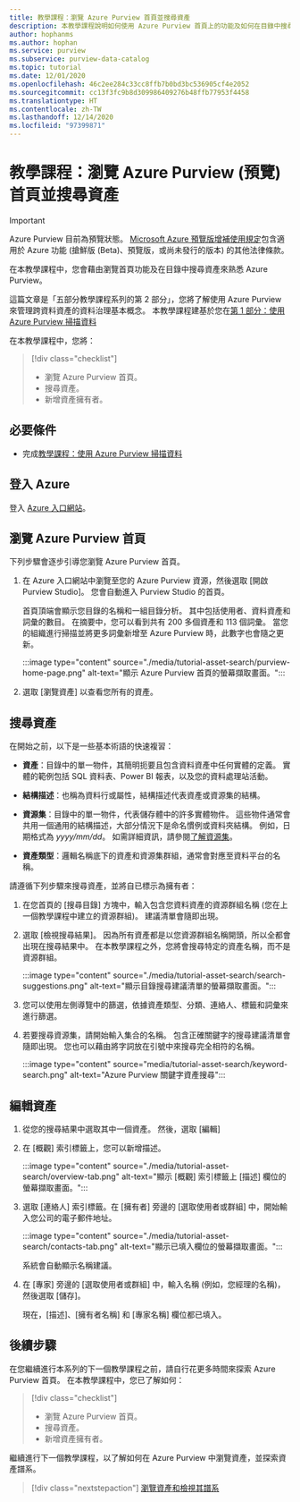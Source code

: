 ```yaml
---
title: 教學課程：瀏覽 Azure Purview 首頁並搜尋資產
description: 本教學課程說明如何使用 Azure Purview 首頁上的功能及如何在目錄中搜尋。
author: hophanms
ms.author: hophan
ms.service: purview
ms.subservice: purview-data-catalog
ms.topic: tutorial
ms.date: 12/01/2020
ms.openlocfilehash: 46c2ee284c33cc8ffb7b0bd3bc536905cf4e2052
ms.sourcegitcommit: cc13f3fc9b8d309986409276b48ffb77953f4458
ms.translationtype: HT
ms.contentlocale: zh-TW
ms.lasthandoff: 12/14/2020
ms.locfileid: "97399871"
---
```

# <a name="tutorial-navigate-the-azure-purview-preview-home-page-and-search-for-an-asset"></a>教學課程：瀏覽 Azure Purview (預覽) 首頁並搜尋資產

> [!IMPORTANT]
> Azure Purview 目前為預覽狀態。 [Microsoft Azure 預覽版增補使用規定](https://azure.microsoft.com/support/legal/preview-supplemental-terms/)包含適用於 Azure 功能 (搶鮮版 (Beta)、預覽版，或尚未發行的版本) 的其他法律條款。

在本教學課程中，您會藉由瀏覽首頁功能及在目錄中搜尋資產來熟悉 Azure Purview。

這篇文章是「五部分教學課程系列的第 2 部分」，您將了解使用 Azure Purview 來管理跨資料資產的資料治理基本概念。 本教學課程建基於您在[第 1 部分：使用 Azure Purview 掃描資料](tutorial-scan-data.md)

在本教學課程中，您將：

> [!div class="checklist"]
>
> * 瀏覽 Azure Purview 首頁。
> * 搜尋資產。
> * 新增資產擁有者。

## <a name="prerequisites"></a>必要條件

* 完成[教學課程：使用 Azure Purview 掃描資料](tutorial-scan-data.md)

## <a name="sign-in-to-azure"></a>登入 Azure

登入 [Azure 入口網站](https://portal.azure.com)。

## <a name="navigate-the-azure-purview-home-page"></a>瀏覽 Azure Purview 首頁

下列步驟會逐步引導您瀏覽 Azure Purview 首頁。

1. 在 Azure 入口網站中瀏覽至您的 Azure Purview 資源，然後選取 [開啟 Purview Studio]。 您會自動進入 Purview Studio 的首頁。

   首頁頂端會顯示您目錄的名稱和一組目錄分析。 其中包括使用者、資料資產和詞彙的數目。 在摘要中，您可以看到共有 200 多個資產和 113 個詞彙。 當您的組織進行掃描並將更多詞彙新增至 Azure Purview 時，此數字也會隨之更新。

   :::image type="content" source="./media/tutorial-asset-search/purview-home-page.png" alt-text="顯示 Azure Purview 首頁的螢幕擷取畫面。":::

1. 選取 [瀏覽資產] 以查看您所有的資產。

## <a name="search-for-an-asset"></a>搜尋資產

在開始之前，以下是一些基本術語的快速複習：

* **資產**：目錄中的單一物件，其簡明扼要且包含資料資產中任何實體的定義。 實體的範例包括 SQL 資料表、Power BI 報表，以及您的資料處理站活動。
  
* **結構描述**：也稱為資料行或屬性，結構描述代表資產或資源集的結構。

* **資源集**：目錄中的單一物件，代表儲存體中的許多實體物件。 這些物件通常會共用一個通用的結構描述，大部分情況下是命名慣例或資料夾結構。 例如，日期格式為 *yyyy/mm/dd*。 如需詳細資訊，請參閱[了解資源集](concept-resource-sets.md)。

* **資產類型**：邏輯名稱底下的資產和資源集群組，通常會對應至資料平台的名稱。

請遵循下列步驟來搜尋資產，並將自已標示為擁有者：

1. 在您首頁的 [搜尋目錄] 方塊中，輸入包含您資料資產的資源群組名稱 (您在上一個教學課程中建立的資源群組)。 建議清單會隨即出現。

1. 選取 [檢視搜尋結果]。 因為所有資產都是以您資源群組名稱開頭，所以全都會出現在搜尋結果中。 在本教學課程之外，您將會搜尋特定的資產名稱，而不是資源群組。

    :::image type="content" source="./media/tutorial-asset-search/search-suggestions.png" alt-text="顯示目錄搜尋建議清單的螢幕擷取畫面。":::

1. 您可以使用左側導覽中的篩選，依據資產類型、分類、連絡人、標籤和詞彙來進行篩選。

1. 若要搜尋資源集，請開始輸入集合的名稱。 包含正確關鍵字的搜尋建議清單會隨即出現。 您也可以藉由將字詞放在引號中來搜尋完全相符的名稱。

   :::image type="content" source="media/tutorial-asset-search/keyword-search.png" alt-text="Azure Purview 關鍵字資產搜尋":::

## <a name="edit-an-asset"></a>編輯資產

1. 從您的搜尋結果中選取其中一個資產。 然後，選取 [編輯]

1. 在 [概觀] 索引標籤上，您可以新增描述。

    :::image type="content" source="./media/tutorial-asset-search/overview-tab.png" alt-text="顯示 [概觀] 索引標籤上 [描述] 欄位的螢幕擷取畫面。":::

1. 選取 [連絡人] 索引標籤。在 [擁有者] 旁邊的 [選取使用者或群組] 中，開始輸入您公司的電子郵件地址。

    :::image type="content" source="./media/tutorial-asset-search/contacts-tab.png" alt-text="顯示已填入欄位的螢幕擷取畫面。":::

    系統會自動顯示名稱建議。

1. 在 [專家] 旁邊的 [選取使用者或群組] 中，輸入名稱 (例如，您經理的名稱)，然後選取 [儲存]。

    現在，[描述]、[擁有者名稱] 和 [專家名稱] 欄位都已填入。

## <a name="next-steps"></a>後續步驟

在您繼續進行本系列的下一個教學課程之前，請自行花更多時間來探索 Azure Purview 首頁。 在本教學課程中，您已了解如何：

> [!div class="checklist"]
>
> * 瀏覽 Azure Purview 首頁。
> * 搜尋資產。
> * 新增資產擁有者。

繼續進行下一個教學課程，以了解如何在 Azure Purview 中瀏覽資產，並探索資產譜系。

> [!div class="nextstepaction"]
> [瀏覽資產和檢視其譜系](tutorial-browse-and-view-lineage.md)
